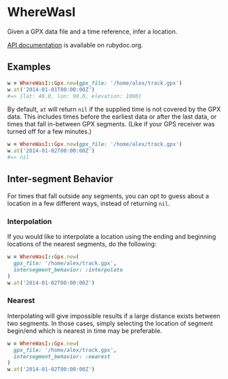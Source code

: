 # WhereWasI

Given a GPX data file and a time reference, infer a location.

[API documentation](http://rubydoc.info/github/alexdean/where_was_i/master/frames) is available on rubydoc.org.

## Examples

```ruby
w = WhereWasI::Gpx.new(gpx_file: '/home/alex/track.gpx')
w.at('2014-01-01T00:00:00Z')
#=> {lat: 48.0, lon: 98.0, elevation: 1000}
```

By default, `at` will return `nil` if the supplied time is not covered by the GPX data.
This includes times before the earliest data or after the last data, or times that
fall in-between GPX segments. (Like if your GPS receiver was turned off for a few
minutes.)

```ruby
w = WhereWasI::Gpx.new(gpx_file: '/home/alex/track.gpx')
w.at('2014-01-02T00:00:00Z')
#=> nil
```

## Inter-segment Behavior

For times that fall outside any segments, you can opt to guess about a location
in a few different ways, instead of returning `nil`.

### Interpolation

If you would like to interpolate a location using the ending and beginning
locations of the nearest segments, do the following:

```ruby
w = WhereWasI::Gpx.new(
  gpx_file: '/home/alex/track.gpx',
  intersegment_behavior: :interpolate
)
w.at('2014-01-02T00:00:00Z')
```

### Nearest

Interpolating will give impossible results if a large distance exists between
two segments. In those cases, simply selecting the location of segment begin/end
which is nearest in time may be preferable.

```ruby
w = WhereWasI::Gpx.new(
  gpx_file: '/home/alex/track.gpx',
  intersegment_behavior: :nearest
)
w.at('2014-01-02T00:00:00Z')
```
